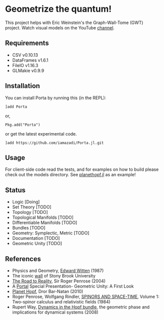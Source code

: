 # Geometrize the quantum!

This project helps with Eric Weinstein's the Graph-Wall-Tome (GWT) project. Watch visual models on the YouTube [channel][1].

## Requirements
- CSV v0.10.13
- DataFrames v1.6.1
- FileIO v1.16.3
- GLMakie v0.9.9


## Installation
You can install Porta by running this (in the REPL):

```julia-repl
]add Porta
```
or,
```julia-repl
Pkg.add("Porta")
```
or get the latest experimental code.
```julia-repl
]add https://github.com/iamazadi/Porta.jl.git
```

## Usage
For client-side code read the tests, and for examples on how to build please check out the models directory. See [planethopf.jl](../master/models/planethopf.jl) as an example!

## Status
- Logic [Doing]
- Set Theory [TODO]
- Topology [TODO]
- Topological Manifolds [TODO]
- Differentiable Manifolds [TODO]
- Bundles [TODO]
- Geometry: Symplectic, Metric [TODO]
- Documentation [TODO]
- Geometric Unity [TODO]

## References
- Physics and Geometry, [Edward Witten][2] (1987)
- The iconic [wall][3] of Stony Brook University
- [The Road to Reality][4], Sir Roger Penrose (2004)
- A [Portal][5] Special Presentation- Geometric Unity: A First Look
- [Planet Hopf][6], Dror Bar-Natan (2010)
- Roger Penrose, Wolfgang Rindler, [SPINORS AND SPACE-TIME][7], Volume 1: Two-spinor calculus and relativistic fields (1984)
- Rupert Way, [Dynamics in the Hopf bundle][8], the geometric phase and implications for dynamical systems (2008)

[1]: https://www.youtube.com/channel/UCY8FW_kvEfGDj5i5j_rkaqA
[2]: https://cds.cern.ch/record/181783/files/cer-000093203.pdf
[3]: http://www.math.stonybrook.edu/~tony/scgp/wall-story/wall-story.html
[4]: https://www.amazon.com/Road-Reality-Complete-Guide-Universe/dp/0679776311
[5]: https://youtu.be/Z7rd04KzLcg
[6]: http://drorbn.net/AcademicPensieve/Projects/PlanetHopf/
[7]: https://doi.org/10.1017/CBO9780511564048
[8]: http://personal.maths.surrey.ac.uk/st/T.Bridges/GEOMETRIC-PHASE/RW_Finalformthesis.pdf
